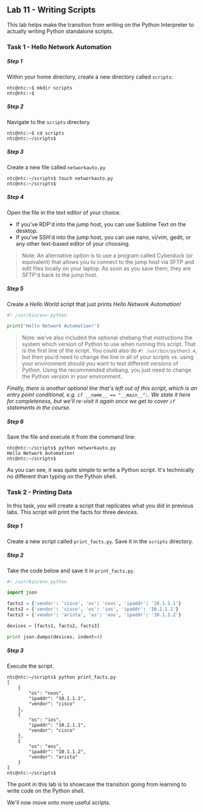 ## Lab 11 - Writing Scripts

This lab helps make the transition from writing on the Python Interpreter to actually writing Python standalone scripts.

### Task 1 - Hello Network Automation

##### Step 1

Within your home directory, create a new directory called `scripts`:

```
ntc@ntc:~$ mkdir scripts
ntc@ntc:~$
```

##### Step 2

Navigate to the `scripts` directory.

```
ntc@ntc:~$ cd scripts
ntc@ntc:~/scripts$
```

##### Step 3

Create a new file called `networkauto.py`

```
ntc@ntc:~/scripts$ touch networkauto.py
ntc@ntc:~/scripts$
```

##### Step 4

Open the file in the text editor of your choice.

  * If you've RDP'd into the jump host, you can use Sublime Text on the desktop.
  * If you've SSH'd into the jump host, you can use nano, vi/vim, gedit, or any other text-based editor of your choosing.

> Note: An alternative option is to use a program called Cyberduck (or equivalent) that allows you to connect to the jump host via SFTP and edit files locally on your laptop.  As soon as you save them, they are SFTP'd back to the jump host.  


##### Step 5

Create a *Hello World* script that just prints *Hello Network Automation!*

```python
#! /usr/bin/env python

print('Hello Network Automation!')

```

> Note: we've also included the optional shebang that instructions the system which version of Python to use when running this script.  That is the first line of the script. You could also do `#! /usr/bin/python3.4`, but then you'd need to change the line in all of your scripts vs. using your environment should you want to test different versions of Python.  Using the recommended shebang, you just need to change the Python version in your environment.


_Finally, there is another optional line that's left out of this script, which is an entry point conditional, e.g. `if __name__ == "__main__":`.  We state it here for completeness, but we'll re-visit it again once we get to cover `if` statements in the course._


##### Step 6

Save the file and execute it from the command line:

```
ntc@ntc:~/scripts$ python networkauto.py
Hello Network Automation!
ntc@ntc:~/scripts$
```

As you can see, it was quite simple to write a Python script.  It's technically no different than typing on the Python shell.

### Task 2 - Printing Data

In this task, you will create a script that replicates what you did in previous labs.  This script will print the facts for three devices.

##### Step 1

Create a new script called `print_facts.py`.  Save it in the `scripts` directory.

##### Step 2

Take the code below and save it in `print_facts.py`.


```python
#! /usr/bin/env python

import json 

facts1 = {'vendor': 'cisco', 'os': 'nxos', 'ipaddr': '10.1.1.1'}
facts2 = {'vendor': 'cisco', 'os': 'ios', 'ipaddr': '10.2.1.1'}
facts3 = {'vendor': 'arista', 'os': 'eos', 'ipaddr': '10.1.1.2'}

devices = [facts1, facts2, facts3]

print json.dumps(devices, indent=4)

```

##### Step 3

Execute the script.

```
ntc@ntc:~/scripts$ python print_facts.py
[
    {
        "os": "nxos", 
        "ipaddr": "10.1.1.1", 
        "vendor": "cisco"
    }, 
    {
        "os": "ios", 
        "ipaddr": "10.2.1.1", 
        "vendor": "cisco"
    }, 
    {
        "os": "eos", 
        "ipaddr": "10.1.1.2", 
        "vendor": "arista"
    }
]
ntc@ntc:~/scripts$
```

The point in this lab is to showcase the transition going from learning to write code on the Python shell.

We'll now move onto more useful scripts.


